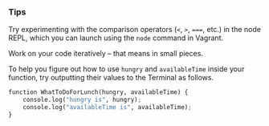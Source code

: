 ### Tips

Try experimenting with the comparison operators (`<`, `>`, `===`, etc.) in the node REPL, which you can launch using the `node` command in Vagrant.

Work on your code iteratively – that means in small pieces. 

To help you figure out how to use `hungry` and `availableTime` inside your function, try outputting their values to the Terminal as follows.

```python
function WhatToDoForLunch(hungry, availableTime) {
    console.log("hungry is", hungry);
    console.log("availableTime is", availableTime);
}
```